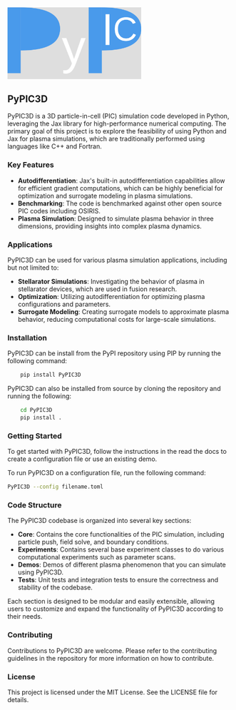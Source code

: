 
<img src="docs/images/PyPICLogo.png" alt="PyPIC3D Logo" width="300">

## PyPIC3D

PyPIC3D is a 3D particle-in-cell (PIC) simulation code developed in Python, leveraging the Jax library for high-performance numerical computing. The primary goal of this project is to explore the feasibility of using Python and Jax for plasma simulations, which are traditionally performed using languages like C++ and Fortran.

### Key Features

- **Autodifferentiation**: Jax's built-in autodifferentiation capabilities allow for efficient gradient computations, which can be highly beneficial for optimization and surrogate modeling in plasma simulations.
- **Benchmarking**: The code is benchmarked against other open source PIC codes including OSIRIS.
- **Plasma Simulation**: Designed to simulate plasma behavior in three dimensions, providing insights into complex plasma dynamics.

### Applications

PyPIC3D can be used for various plasma simulation applications, including but not limited to:

- **Stellarator Simulations**: Investigating the behavior of plasma in stellarator devices, which are used in fusion research.
- **Optimization**: Utilizing autodifferentiation for optimizing plasma configurations and parameters.
- **Surrogate Modeling**: Creating surrogate models to approximate plasma behavior, reducing computational costs for large-scale simulations.

### Installation
PyPIC3D can be install from the PyPI repository using PIP by running the following command:

```bash
    pip install PyPIC3D
```

PyPIC3D can also be installed from source by cloning the repository and running the following:
```bash
    cd PyPIC3D
    pip install .
```

### Getting Started
To get started with PyPIC3D, follow the instructions in the read the docs to create a configuration file
or use an existing demo.

To run PyPIC3D on a configuration file, run the following command:

```bash
PyPIC3D --config filename.toml
```

### Code Structure

The PyPIC3D codebase is organized into several key sections:

- **Core**: Contains the core functionalities of the PIC simulation, including particle push, field solve, and boundary conditions.
- **Experiments**: Contains several base experiment classes to do various computational experiments such as parameter scans.
- **Demos**: Demos of different plasma phenomenon that you can simulate using PyPIC3D.
- **Tests**: Unit tests and integration tests to ensure the correctness and stability of the codebase.

Each section is designed to be modular and easily extensible, allowing users to customize and expand the functionality of PyPIC3D according to their needs.

### Contributing

Contributions to PyPIC3D are welcome. Please refer to the contributing guidelines in the repository for more information on how to contribute.

### License

This project is licensed under the MIT License. See the LICENSE file for details.